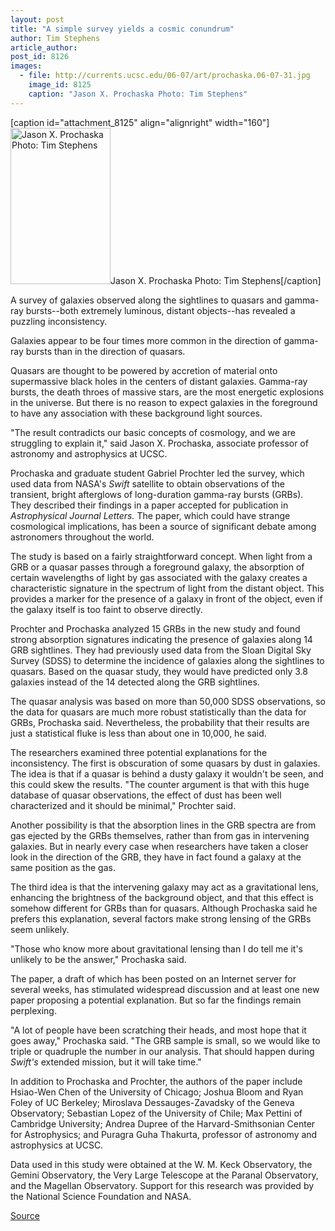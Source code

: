 ```yaml
---
layout: post
title: "A simple survey yields a cosmic conundrum"
author: Tim Stephens
article_author: 
post_id: 8126
images:
  - file: http://currents.ucsc.edu/06-07/art/prochaska.06-07-31.jpg
    image_id: 8125
    caption: "Jason X. Prochaska Photo: Tim Stephens"
---
```


[caption id="attachment_8125" align="alignright" width="160"]<a href="http://dev-ucsc-news.pantheonsite.io/wp-content/uploads/2006/07/prochaska.06-07-31.jpg"><img class="size-full wp-image-8125" src="http://dev-ucsc-news.pantheonsite.io/wp-content/uploads/2006/07/prochaska.06-07-31.jpg" alt="Jason X. Prochaska Photo: Tim Stephens" width="160" height="250" /></a>Jason X. Prochaska Photo: Tim Stephens[/caption]
<a name="content" id="content"></a>
<p>
  A survey of galaxies observed along the sightlines to quasars and gamma-ray bursts--both extremely luminous, distant objects--has revealed a puzzling inconsistency.
</p>
<p>
  Galaxies appear to be four times more common in the direction of gamma-ray bursts than in the direction of quasars.
</p>
<p>
  Quasars are thought to be powered by accretion of material onto supermassive black holes in the centers of distant galaxies. Gamma-ray bursts, the death throes of massive stars, are the most energetic explosions in the universe. But there is no reason to expect galaxies in the foreground to have any association with these background light sources.
</p>
<p>
  "The result contradicts our basic concepts of cosmology, and we are struggling to explain it," said Jason X. Prochaska, associate professor of astronomy and astrophysics at UCSC.
</p>
<p>
  Prochaska and graduate student Gabriel Prochter led the survey, which used data from NASA's <i>Swift</i> satellite to obtain observations of the transient, bright afterglows of long-duration gamma-ray bursts (GRBs). They described their findings in a paper accepted for publication in <i>Astrophysical Journal Letters.</i> The paper, which could have strange cosmological implications, has been a source of significant debate among astronomers throughout the world.
</p>
<p>
  The study is based on a fairly straightforward concept. When light from a GRB or a quasar passes through a foreground galaxy, the absorption of certain wavelengths of light by gas associated with the galaxy creates a characteristic signature in the spectrum of light from the distant object. This provides a marker for the presence of a galaxy in front of the object, even if the galaxy itself is too faint to observe directly.
</p>
<p>
  Prochter and Prochaska analyzed 15 GRBs in the new study and found strong absorption signatures indicating the presence of galaxies along 14 GRB sightlines. They had previously used data from the Sloan Digital Sky Survey (SDSS) to determine the incidence of galaxies along the sightlines to quasars. Based on the quasar study, they would have predicted only 3.8 galaxies instead of the 14 detected along the GRB sightlines.
</p>
<p>
  The quasar analysis was based on more than 50,000 SDSS observations, so the data for quasars are much more robust statistically than the data for GRBs, Prochaska said. Nevertheless, the probability that their results are just a statistical fluke is less than about one in 10,000, he said.
</p>
<p>
  The researchers examined three potential explanations for the inconsistency. The first is obscuration of some quasars by dust in galaxies. The idea is that if a quasar is behind a dusty galaxy it wouldn't be seen, and this could skew the results. "The counter argument is that with this huge database of quasar observations, the effect of dust has been well characterized and it should be minimal," Prochter said.
</p>
<p>
  Another possibility is that the absorption lines in the GRB spectra are from gas ejected by the GRBs themselves, rather than from gas in intervening galaxies. But in nearly every case when researchers have taken a closer look in the direction of the GRB, they have in fact found a galaxy at the same position as the gas.
</p>
<p>
  The third idea is that the intervening galaxy may act as a gravitational lens, enhancing the brightness of the background object, and that this effect is somehow different for GRBs than for quasars. Although Prochaska said he prefers this explanation, several factors make strong lensing of the GRBs seem unlikely.
</p>
<p>
  "Those who know more about gravitational lensing than I do tell me it's unlikely to be the answer," Prochaska said.
</p>
<p>
  The paper, a draft of which has been posted on an Internet server for several weeks, has stimulated widespread discussion and at least one new paper proposing a potential explanation. But so far the findings remain perplexing.
</p>
<p>
  "A lot of people have been scratching their heads, and most hope that it goes away," Prochaska said. "The GRB sample is small, so we would like to triple or quadruple the number in our analysis. That should happen during <i>Swift's</i> extended mission, but it will take time."
</p>
<p>
  In addition to Prochaska and Prochter, the authors of the paper include Hsiao-Wen Chen of the University of Chicago; Joshua Bloom and Ryan Foley of UC Berkeley; Miroslava Dessauges-Zavadsky of the Geneva Observatory; Sebastian Lopez of the University of Chile; Max Pettini of Cambridge University; Andrea Dupree of the Harvard-Smithsonian Center for Astrophysics; and Puragra Guha Thakurta, professor of astronomy and astrophysics at UCSC.
</p>
<p>
  Data used in this study were obtained at the W. M. Keck Observatory, the Gemini Observatory, the Very Large Telescope at the Paranal Observatory, and the Magellan Observatory. Support for this research was provided by the National Science Foundation and NASA.
</p>
<p><a href="http://www1.ucsc.edu/currents/06-07/07-31/galaxies.asp" title="Permalink to galaxies">Source</a></p>

